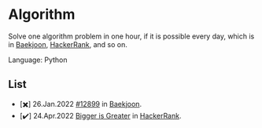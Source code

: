 # Algorithm

Solve one algorithm problem in one hour, if it is possible every day, which is in [Baekjoon], [HackerRank], and so on.  

Language: Python

<!-- 
Success - :heavy_check_mark: 
Fail - :heavy_multiplication_x:
-->

## List
- [:heavy_multiplication_x:] 26.Jan.2022 [#12899](https://www.acmicpc.net/problem/12899) in [Baekjoon].
- [:heavy_check_mark:] 24.Apr.2022 [Bigger is Greater](https://www.hackerrank.com/challenges/bigger-is-greater/) in [HackerRank].



[Baekjoon]: https://www.acmicpc.net/
[HackerRank]: https://www.hackerrank.com/
